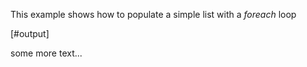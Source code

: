 
This example shows how to populate a simple list with a *foreach* loop

[#output]

some more text...
